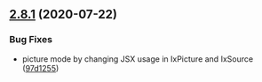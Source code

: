 ## [2.8.1](https://github.com/imgix/vue-imgix/compare/v2.8.0...v2.8.1) (2020-07-22)


### Bug Fixes

* picture mode by changing JSX usage in IxPicture and IxSource ([97d1255](https://github.com/imgix/vue-imgix/commit/97d12554b33b9069b51c5ffc37572a08fc192031))
